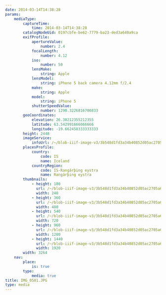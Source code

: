 ```yaml
---
date: 2014-03-14T14:38:28
params:
    mediaType:
        captureTime:
            time: 2014-03-14T14:38:28
        catalogNodeUid: 0197cbfe-be62-7779-ba23-ded3a640a9ca
        exifProfile:
            apertureValue:
                number: 2.4
            focalLength:
                number: 4.12
            iso:
                number: 50
            lensMake:
                string: Apple
            lensModel:
                string: iPhone 5 back camera 4.12mm f/2.4
            make:
                string: Apple
            model:
                string: iPhone 5
            shutterSpeedValue:
                number: 1290.3226816700833
        geoCoordinates:
            elevation: 26.30212355212355
            latitude: 63.542991666666666
            longitude: -19.662458333333333
        height: 2448
        imageService:
            infoUrl: /~/blob-iiif-image-v3/3b548d1fd3a34b40852d05ac2705a63397e420b16b022467d7e3684f6df80938/info.json
        placesProfile:
            country:
                code: IS
                name: Iceland
            countryRegion:
                code: IS-Rangárþing eystra
                name: Rangárþing eystra
        thumbnails:
            - height: 180
              url: /~/blob-iiif-image-v3/3b548d1fd3a34b40852d05ac2705a63397e420b16b022467d7e3684f6df80938/full/240%2C180/0/default.jpg
              width: 240
            - height: 360
              url: /~/blob-iiif-image-v3/3b548d1fd3a34b40852d05ac2705a63397e420b16b022467d7e3684f6df80938/full/480%2C360/0/default.jpg
              width: 480
            - height: 540
              url: /~/blob-iiif-image-v3/3b548d1fd3a34b40852d05ac2705a63397e420b16b022467d7e3684f6df80938/full/720%2C540/0/default.jpg
              width: 720
            - height: 960
              url: /~/blob-iiif-image-v3/3b548d1fd3a34b40852d05ac2705a63397e420b16b022467d7e3684f6df80938/full/1280%2C960/0/default.jpg
              width: 1280
            - height: 1440
              url: /~/blob-iiif-image-v3/3b548d1fd3a34b40852d05ac2705a63397e420b16b022467d7e3684f6df80938/full/1920%2C1440/0/default.jpg
              width: 1920
        width: 3264
    nav:
        place:
            is: true
        type:
            media: true
title: IMG_0581.JPG
type: media
---
```

